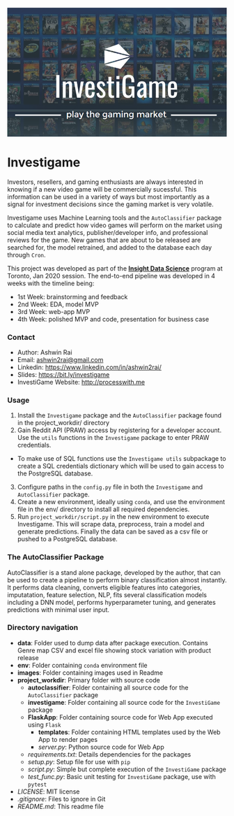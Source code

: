 ![Investigame Logo](/images/logo.png)

# Investigame

Investors, resellers, and gaming enthusiasts are always interested in knowing if a new video game will be commercially sucessful. This information can be used in a variety of ways but most importantly as a signal for investment decisions since the gaming market is very volatile.

Investigame uses Machine Learning tools and the `AutoClassifier` package to calculate and predict how video games will perform on the market using social media text analytics, publisher/developer info, and professional reviews for the game. New games that are about to be released are searched for, the model retrained, and added to the database each day through `Cron`.

This project was developed as part of the [**Insight Data Science**](https://www.insightdatascience.com/) program at Toronto, Jan 2020 session. The end-to-end pipeline was developed in 4 weeks with the timeline being:
- 1st Week: brainstorming and feedback
- 2nd Week: EDA, model MVP
- 3rd Week: web-app MVP
- 4th Week: polished MVP and code, presentation for business case

### Contact
- Author: Ashwin Rai
- Email: ashwin2rai@gmail.com
- Linkedin: https://www.linkedin.com/in/ashwin2rai/
- Slides: https://bit.ly/investigame
- InvestiGame Website: http://processwith.me

### Usage

1. Install the `Investigame` package and the `AutoClassifier` package found in the project_workdir/ directory
2. Gain Reddit API (PRAW) access by registering for a developer account. Use the `utils` functions in the `Investigame` package to enter PRAW credentials. 
- To make use of SQL functions use the `Investigame utils` subpackage to create a SQL credentials dictionary which will be used to gain access to the PostgreSQL database.
3. Configure paths in the `config.py` file in both the `Investigame` and `AutoClassifier` package. 
4. Create a new environment, ideally using `conda`, and use the environment file in the env/ directory to install all required dependencies.
5. Run `project_workdir/script.py` in the new environment to execute Investigame. This will scrape data, preprocess, train a model and generate predictions. Finally the data can be saved as a csv file or pushed to a PostgreSQL database.

### The AutoClassifier Package

AutoClassifier is a stand alone package, developed by the author, that can be used to create a pipeline to perform binary classification almost instantly. It performs data cleaning, converts eligible features into categories, imputatation, feature selection, NLP, fits several classification models including a DNN model, performs hyperparameter tuning, and generates predictions with minimal user input.

### Directory navigation

- **data**: Folder used to dump data after package execution. Contains Genre map CSV and excel file showing stock variation with product release
- **env**: Folder containing `conda` environment file
- **images**: Folder containing images used in Readme
- **project_workdir**: Primary folder with source code
  - **autoclassifier**: Folder containing all source code for the `AutoClassifier` package
  - **investigame**: Folder containing all source code for the `InvestiGame` package
  - **FlaskApp**: Folder containing source code for Web App executed using `Flask`
    - **templates**: Folder containing HTML templates used by the Web App to render pages
    - *server.py*: Python source code for Web App
  - *requirements.txt*: Details dependencies for the packages
  - *setup.py*: Setup file for use with `pip`
  - *script.py*: Simple but complete execution of the `InvestiGame` package
  - *test_func.py*: Basic unit testing for `InvestiGame` package, use with `pytest`
- *LICENSE*: MIT license
- *.gitignore*: Files to ignore in Git
- *README.md*: This readme file
    






